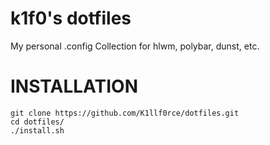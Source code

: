# k1f0's dotfiles
My personal .config Collection for hlwm, polybar, dunst, etc.

# INSTALLATION
```
git clone https://github.com/K1llf0rce/dotfiles.git
cd dotfiles/
./install.sh
``` 
